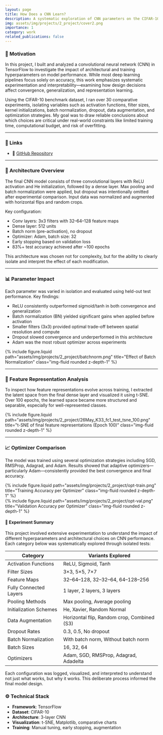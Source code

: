 ```yaml
---
layout: page
title: How Does a CNN Learn?
description: A systematic exploration of CNN parameters on the CIFAR-10 dataset using TensorFlow
img: assets/img/projects/2_project/cover2.png
importance: 1
category: work
related_publications: false
---
```


### 🎯 Motivation

In this project, I built and analyzed a convolutional neural network (CNN) in TensorFlow to investigate the impact of architectural and training hyperparameters on model performance. While most deep learning pipelines focus solely on accuracy, this work emphasizes systematic experimentation and interpretability—examining how design decisions affect convergence, generalization, and representation learning.

Using the CIFAR-10 benchmark dataset, I ran over 30 comparative experiments, isolating variables such as activation functions, filter sizes, kernel initializations, batch normalization, dropout, data augmentation, and optimization strategies. My goal was to draw reliable conclusions about which choices are critical under real-world constraints like limited training time, computational budget, and risk of overfitting.

---

### 📎 Links  
- 🔗 [GitHub Repository](https://github.com/sumeyye-agac/object-classification-CIFAR10-tensorflow)

---

### 🧠 Architecture Overview

The final CNN model consists of three convolutional layers with ReLU activation and He initialization, followed by a dense layer. Max pooling and batch normalization were applied, but dropout was intentionally omitted after experimental comparison. Input data was normalized and augmented with horizontal flips and random crops.

Key configuration:
- Conv layers: 3x3 filters with 32–64–128 feature maps  
- Dense layer: 512 units  
- Batch norm (pre-activation), no dropout  
- Optimizer: Adam, batch size: 32  
- Early stopping based on validation loss  
- 83%+ test accuracy achieved after ~100 epochs

This architecture was chosen not for complexity, but for the ability to clearly isolate and interpret the effect of each modification.
<!--
<div class="row justify-content-sm-center">
  <div class="col-sm-10 mt-3 mt-md-0">
    {% include figure.liquid path="assets/img/projects/2_project/16May_E3_accuracy_loss_curve.png" title="Training & Test Accuracy / Loss" class="img-fluid rounded z-depth-1" %}
  </div>
</div>
-->
---

### 📊 Parameter Impact

Each parameter was varied in isolation and evaluated using held-out test performance. Key findings:

- ReLU consistently outperformed sigmoid/tanh in both convergence and generalization  
- Batch normalization (BN) yielded significant gains when applied before activation  
- Smaller filters (3x3) provided optimal trade-off between spatial resolution and compute  
- Dropout slowed convergence and underperformed in this architecture  
- Adam was the most robust optimizer across experiments

<div class="d-flex justify-content-center">
  <div class="col-md-6">
    {% include figure.liquid path="assets/img/projects/2_project/batchnorm.png" title="Effect of Batch Normalization" class="img-fluid rounded z-depth-1" %}
  </div>
</div>

  <!--
  <div class="col-sm">
    {% include figure.liquid path="assets/img/projects/2_project/batchsize32.png" title="Batch Size Comparison" class="img-fluid rounded z-depth-1" %}
  </div>
  -->
</div>

---

### 🧬 Feature Representation Analysis

To inspect how feature representations evolve across training, I extracted the latent space from the final dense layer and visualized it using t-SNE. Over 100 epochs, the learned space became more structured and separable, especially for well-represented classes.

<div class="d-flex justify-content-center">
  <div class="col-md-6">
    {% include figure.liquid path="assets/img/projects/2_project/26May_K33_fc1_test_tsne_100.png" title="t-SNE of final feature representations (Epoch 100)" class="img-fluid rounded z-depth-1" %}
  </div>
</div>

---

### 📈 Optimizer Comparison

The model was trained using several optimization strategies including SGD, RMSProp, Adagrad, and Adam. Results showed that adaptive optimizers—particularly Adam—consistently provided the best convergence and final accuracy.

<div class="row">
  <div class="col-sm">
    {% include figure.liquid path="assets/img/projects/2_project/opt-train.png" title="Training Accuracy per Optimizer" class="img-fluid rounded z-depth-1" %}
  </div>
  <div class="col-sm">
    {% include figure.liquid path="assets/img/projects/2_project/opt-val.png" title="Validation Accuracy per Optimizer" class="img-fluid rounded z-depth-1" %}
  </div>
</div>

#### 🔬 Experiment Summary

This project involved extensive experimentation to understand the impact of different hyperparameters and architectural choices on CNN performance. Each category below was systematically explored through isolated tests:

| Category             | Variants Explored                         |
|----------------------|--------------------------------------------|
| Activation Functions | ReLU, Sigmoid, Tanh                        |
| Filter Sizes         | 3×3, 5×5, 7×7                              |
| Feature Maps         | 32–64–128, 32–32–64, 64–128–256            |
| Fully Connected Layers | 1 layer, 2 layers, 3 layers              |
| Pooling Methods      | Max pooling, Average pooling              |
| Initialization Schemes | He, Xavier, Random Normal               |
| Data Augmentation    | Horizontal flip, Random crop, Combined (S3) |
| Dropout Rates        | 0.3, 0.5, No dropout                       |
| Batch Normalization  | With batch norm, Without batch norm       |
| Batch Sizes          | 16, 32, 64                                 |
| Optimizers           | Adam, SGD, RMSProp, Adagrad, Adadelta     |

Each configuration was logged, visualized, and interpreted to understand not just what works, but why it works. This deliberate process informed the final model design.


### ⚙️ Technical Stack
- **Framework**: TensorFlow 
- **Dataset**: CIFAR-10  
- **Architecture**: 3-layer CNN  
- **Visualization**: t-SNE, Matplotlib, comparative charts   
- **Training**: Manual tuning, early stopping, augmentation
